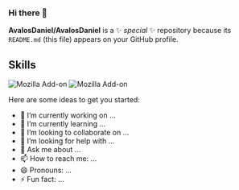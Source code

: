 ### Hi there 👋


**AvalosDaniel/AvalosDaniel** is a ✨ _special_ ✨ repository because its `README.md` (this file) appears on your GitHub profile.

## Skills
![Mozilla Add-on](https://img.shields.io/amo/v/daniel?color=red&label=Laravel&logo=Laravel&style=for-the-badge)
![Mozilla Add-on](https://img.shields.io/static/v1?label=Laravel&message=me&color=red)

Here are some ideas to get you started:

- 🔭 I’m currently working on ...
- 🌱 I’m currently learning ...
- 👯 I’m looking to collaborate on ...
- 🤔 I’m looking for help with ...
- 💬 Ask me about ...
- 📫 How to reach me: ...
- 😄 Pronouns: ...
- ⚡ Fun fact: ...

